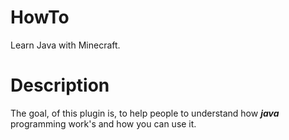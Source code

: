 # HowTo
Learn Java with Minecraft.

# Description
The goal, of this plugin is, to help people to understand
how ***java*** programming work's and how you can use it.
